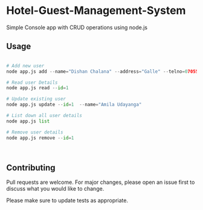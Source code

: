 # Hotel-Guest-Management-System

Simple Console app with CRUD operations using node.js



## Usage

```python

# Add new user 
node app.js add --name="Dishan Chalana" --address="Galle" --telno=0705566923 --visitDate="2020-11-05"

# Read user Details
node app.js read --id=1

# Update existing user
node app.js update --id=1  --name="Amila Udayanga"

# List down all user details
node app.js list    

# Remove user details
node app.js remove --id=1 

  
```

## Contributing

Pull requests are welcome. For major changes, please open an issue first
to discuss what you would like to change.

Please make sure to update tests as appropriate.

